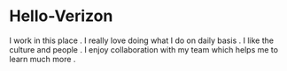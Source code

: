 # Hello-Verizon


I work in this place . I really love doing what I do on daily basis . I like the culture and people . I enjoy collaboration with my team which helps me to learn much more .
